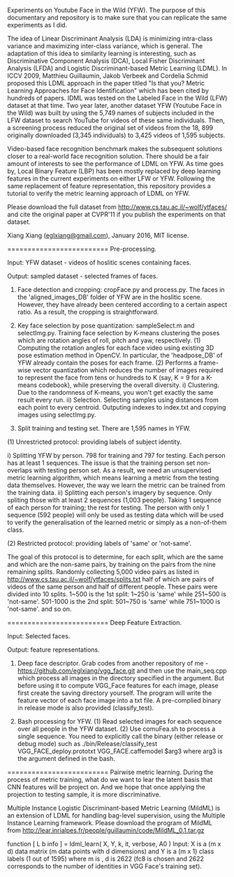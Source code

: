 Experiments on Youtube Face in the Wild (YFW). The purpose of this documentary and repository is to make sure that you can replicate the same experiments as I did.

The idea of Linear Discriminant Analysis (LDA) is minimizing intra-class variance and maximizing inter-class variance, which is general. The adaptation of this idea to similarity learning is interesting, such as Discriminative Component Analysis (DCA), Local Fisher Discriminant Analysis (LFDA) and Logistic Discriminant-based Metric Learning (LDML). In ICCV 2009, Matthieu Guillaumin, Jakob Verbeek and Cordelia Schmid proposed this LDML approach in the paper titled "Is that you? Metric Learning Approaches for Face Identification" which has been cited by hundreds of papers. IDML was tested on the Labeled Face in the Wild (LFW) dataset at that time. Two year later, another dataset YFW (Youtube Face in the Wild) was built by using the 5,749 names of subjects included in the LFW dataset to search YouTube for videos of these same individuals. Then, a screening process reduced the original set of videos from the 18, 899 originally downloaded (3,345 individuals) to 3,425 videos of 1,595 subjects.

Video-based face recognition benchmark makes the subsequent solutions closer to a real-world face recognition solution. There should be a fair amount of interests to see the performance of LDML on YFW. As time goes by, Local Binary Feature (LBP) has been mostly replaced by deep learning features in the current experiments on either LFW or YFW. Following the same replacement of feature representation, this repository provides a tutorial to verify the metric learning approach of LDML on YFW.

Please download the full dataset from http://www.cs.tau.ac.il/~wolf/ytfaces/ and cite the original paper at CVPR'11 if you publish the experiments on that dataset.

Xiang Xiang (eglxiang@gmail.com), January 2016, MIT license.

=========================
Pre-processing.

Input:  YFW dataset - videos of hoslitic scenes containing faces.

Output: sampled dataset - selected frames of faces.

1. Face detection and cropping: cropFace.py and process.py.
The faces in the 'aligned_images_DB' folder of YFW are in the hoslitic scene. However, they have already been centered according to a certain aspect ratio. As a result, the cropping is straightforward.

2. Key face selection by pose quantization: sampleSelect.m and selectImg.py.
Training face selection by K-means clustering the poses which are rotation angles of roll, pitch and yaw, respectively. 
(1) Computing the rotation angles for each face video using existing 3D pose estimation method in OpenCV.
In particular, the 'headpose_DB' of YFW already contain the poses for each frame.
(2) Performs a frame-wise vector quantization which reduces the number of images required to represent the face from tens or hundreds to K (say, K = 9 for a K-means codebook), while preserving the overall diversity.
i) Clustering. Due to the randomness of K-means, you won't get exactly the same result every run.
ii) Selection. Selecting samples using distances from each point to every centroid. Outputing indexes to index.txt and copying images using selectImg.py.

3.  Split training and testing set.
There are 1,595 names in YFW.

(1) Unrestricted protocol: providing labels of subject identity.

i) Splitting YFW by person.
798 for training and 797 for testing. Each person has at least 1 sequences. The issue is that the training person set non-overlaps with testing person set. As a result, we need an unsupervised metric learning algorithm, which means learning a metric from the testing data themselves. However, the way we learn the metric can be trained from the training data.
ii) Splitting each person's imagery by sequence. 
Only spliting those with at least 2 sequences (1,003 people). Taking 1 sequence of each person for training; the rest for testing.
The person with only 1 sequence (592 people) will only be used as testing data which will be used to verify the generalisation of the learned metric or simply as a non-of-them class.

(2) Restricted protocol: providing labels of 'same' or 'not-same'.

The goal of this protocol is to determine, for each split, which are the same and which are the non-same pairs, by training on the pairs from the nine remaining splits.
Randomly collecting 5,000 video pairs as listed in http://www.cs.tau.ac.il/~wolf/ytfaces/splits.txt
half of which are pairs of videos of the same person and half of different people.
These pairs were divided into 10 splits.
1~500 is the 1st split: 1~250 is 'same' while 251~500 is 'not-same'.
501-1000 is the 2nd split: 501~750 is 'same' while 751~1000 is 'not-same'.
and so on. 

=========================
Deep Feature Extraction.

Input: Selected faces.

Output: feature representations.

1. Deep face descriptor.
Grab codes from another repository of me - https://github.com/eglxiang/vgg_face.git and then use the main_seq.cpp which process all images in the directory specified in the argument. But before using it to compute VGG_Face features for each image, please first create the saving directory yourself. The program will write the feature vector of each face image into a txt file. A pre-complied binary in release mode is also provided (classify_test).

2. Bash processing for YFW.
(1) Read selected images for each sequence over all people in the YFW dataset.
(2) Use comuFea.sh to process a single sequence. You need to explicitly call the binary (either release or debug mode) such as ./bin/Release/classify_test VGG_FACE_deploy.prototxt VGG_FACE.caffemodel $arg3 where arg3 is the argument defined in the bash.

=========================
Pairwise metric learning. 
During the process of metric training, what do we want to lear the latent basis that CNN features will be project on.
And we hope that once applying the projection to testing sample, it is more discriminative.

Multiple Instance Logistic Discriminant-based Metric Learning (MildML) is an extension of LDML for handling bag-level supervision, using the Multiple Instance Learning framework. Please download the program of MildML from http://lear.inrialpes.fr/people/guillaumin/code/MildML_0.1.tar.gz

function [ L b info ] = ldml_learn( X, Y, k, it, verbose, A0 )
Input: X is a (m x d) data matrix (m data points with d dimensions) and Y is a (m x 1) class labels (1 out of 1595)
where m is , d is 2622 (fc8 is chosen and 2622 corresponds to the number of identities in VGG Face's training set).
